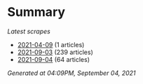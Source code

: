 # Summary
*Latest scrapes*
* [2021-04-09](https://github.com/nuuuwan/news_lk/blob/data/news_lk.2021-04-09.json) (1 articles)
* [2021-09-03](https://github.com/nuuuwan/news_lk/blob/data/news_lk.2021-09-03.json) (239 articles)
* [2021-09-04](https://github.com/nuuuwan/news_lk/blob/data/news_lk.2021-09-04.json) (64 articles)

*Generated at 04:09PM, September 04, 2021*
